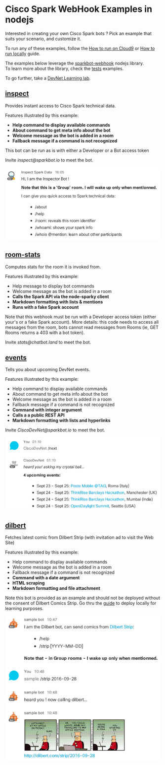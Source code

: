 # Cisco Spark WebHook Examples in nodejs


Interested in creating your own Cisco Spark bots ? Pick an example that suits your scenario, and customize it.

To run any of these examples, follow the [How to run on Cloud9](docs/HowToRunOnCloud9.md) or [How to run locally](docs/HowToRegisterOnSpark.md) guide.

The examples below leverage the [sparkbot-webhook](sparkbot) nodejs library.  
To learn more about the library, check the [tests](tests/README.md) examples.

To go further, take a [DevNet Learning lab](https://learninglabs.cisco.com/labs).



## [inspect](examples/inspector.js)

Provides instant access to Cisco Spark technical data.

Features illustrated by this example:
- **Help command to display available commands**
- **About command to get meta info about the bot**
- **Welcome message as the bot is added in a room**
- **Fallback message if a command is not recognized**

This bot can be run as is with either a Developer or a Bot access token 

Invite _inspect@sparkbot.io_ to meet the bot.

![](docs/img/bot-inspect-welcome.png)



## [room-stats](examples/room-stats.js)

Computes stats for the room it is invoked from. 

Features illustrated by this example:
- Help message to display bot commands
- Welcome message as the bot is added in a room
- **Calls the Spark API via the node-sparky client**
- **Markdown formatting with lists & mentions**
- **Runs with a fake Spark account**

Note that this webhook must be run with a Developer access token (either your's or a fake Spark account).
More details: this code needs to access all messages from the room, bots cannot read messages from Rooms (ie, GET Rooms returns a 403 with a bot token).

Invite _stats@chatbot.land_ to meet the bot.



## [events](examples/devnet/bot.js)

Tells you about upcoming DevNet events.

Features illustrated by this example:
- Help command to display available commands
- About command to get meta info about the bot
- Welcome message as the bot is added in a room
- Fallback message if a command is not recognized
- **Command with integer argument** 
- **Calls a a public REST API**
- **Markdown formatting with lists and hyperlinks**

Invite _CiscoDevNet@sparkbot.io_ to meet the bot.

![](docs/img/bot-ciscodevnet-next.png)



## [dilbert](examples/dilbert/bot.js)

Fetches latest comic from Dilbert Strip (with invitation ad to visit the Web Site)

Features illustrated by this example:
- Help command to display available commands
- Welcome message as the bot is added in a room
- Fallback message if a command is not recognized
- **Command with a date argument**
- **HTML scraping**
- **Markdown formatting and file attachment**

Note this bot is provided as an example and should not be deployed without the consent of Dilbert Comics Strip. 
Go thru the [guide](examples/dilbert) to deploy locally for learning purposes.

![](docs/img/bot-dilbert-strip.png)

